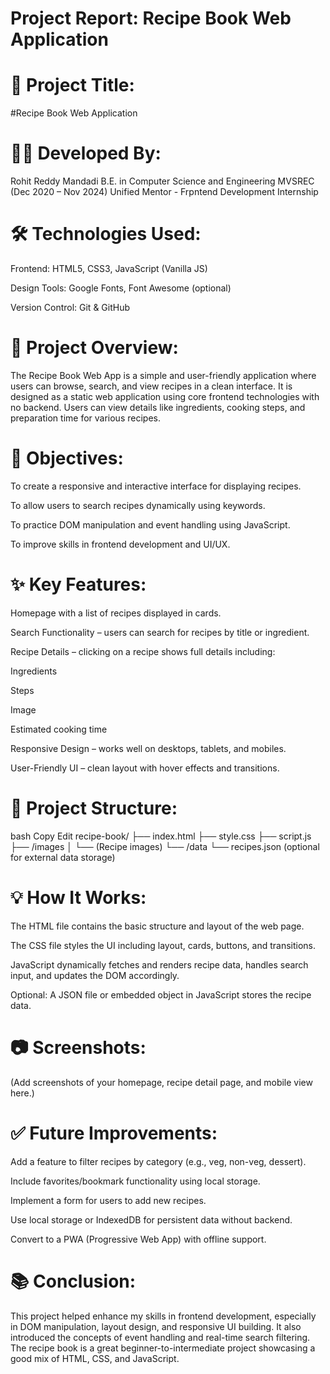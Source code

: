# Project Report: Recipe Book Web Application
# 📌 Project Title:
#Recipe Book Web Application

# 👨‍💻 Developed By:
Rohit Reddy Mandadi
B.E. in Computer Science and Engineering
MVSREC (Dec 2020 – Nov 2024)
Unified Mentor - Frpntend Development Internship

# 🛠️ Technologies Used:
Frontend: HTML5, CSS3, JavaScript (Vanilla JS)

Design Tools: Google Fonts, Font Awesome (optional)

Version Control: Git & GitHub

# 📖 Project Overview:
The Recipe Book Web App is a simple and user-friendly application where users can browse, search, and view recipes in a clean interface. It is designed as a static web application using core frontend technologies with no backend. Users can view details like ingredients, cooking steps, and preparation time for various recipes.

# 🎯 Objectives:
To create a responsive and interactive interface for displaying recipes.

To allow users to search recipes dynamically using keywords.

To practice DOM manipulation and event handling using JavaScript.

To improve skills in frontend development and UI/UX.

# ✨ Key Features:
Homepage with a list of recipes displayed in cards.

Search Functionality – users can search for recipes by title or ingredient.

Recipe Details – clicking on a recipe shows full details including:

Ingredients

Steps

Image

Estimated cooking time

Responsive Design – works well on desktops, tablets, and mobiles.

User-Friendly UI – clean layout with hover effects and transitions.

# 🧩 Project Structure:
bash
Copy
Edit
recipe-book/
├── index.html
├── style.css
├── script.js
├── /images
│   └── (Recipe images)
└── /data
    └── recipes.json (optional for external data storage)
# 💡 How It Works:
The HTML file contains the basic structure and layout of the web page.

The CSS file styles the UI including layout, cards, buttons, and transitions.

JavaScript dynamically fetches and renders recipe data, handles search input, and updates the DOM accordingly.

Optional: A JSON file or embedded object in JavaScript stores the recipe data.

# 📷 Screenshots:
(Add screenshots of your homepage, recipe detail page, and mobile view here.)

# ✅ Future Improvements:
Add a feature to filter recipes by category (e.g., veg, non-veg, dessert).

Include favorites/bookmark functionality using local storage.

Implement a form for users to add new recipes.

Use local storage or IndexedDB for persistent data without backend.

Convert to a PWA (Progressive Web App) with offline support.

# 📚 Conclusion:
This project helped enhance my skills in frontend development, especially in DOM manipulation, layout design, and responsive UI building. It also introduced the concepts of event handling and real-time search filtering. The recipe book is a great beginner-to-intermediate project showcasing a good mix of HTML, CSS, and JavaScript.
